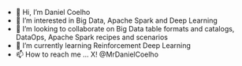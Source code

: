 - 👋 Hi, I’m Daniel Coelho
- 👀 I’m interested in Big Data, Apache Spark and Deep Learning
- 💞️ I’m looking to collaborate on Big Data table formats and catalogs, DataOps, Apache Spark recipes and scenarios
- 🌱 I’m currently learning Reinforcement Deep Learning
- 📫 How to reach me ... X! @MrDanielCoelho

<!---
DaniBunny/DaniBunny is a ✨ special ✨ repository because its `README.md` (this file) appears on your GitHub profile.
You can click the Preview link to take a look at your changes.
--->
